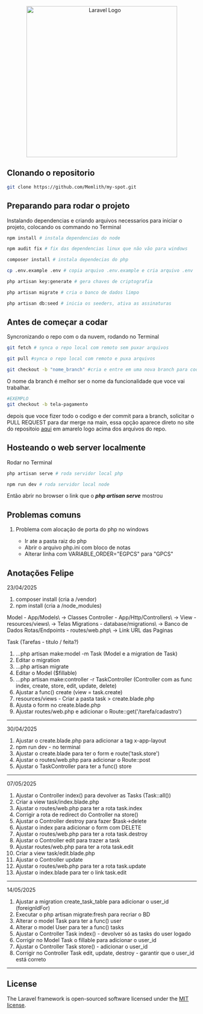 <p align="center"><a href="https://laravel.com" target="_blank"><img src="https://raw.githubusercontent.com/laravel/art/master/logo-lockup/5%20SVG/2%20CMYK/1%20Full%20Color/laravel-logolockup-cmyk-red.svg" width="400" alt="Laravel Logo"></a></p>

## Clonando o repositorio

```bash
git clone https://github.com/Memlith/my-spot.git
```

## Preparando para rodar o projeto

Instalando dependencias e criando arquivos necessarios para iniciar o projeto, colocando os commando no Terminal

```bash
npm install # instala dependencias do node

npm audit fix # fix das dependencias linux que não vão para windows

composer install # instala dependecias do php

cp .env.example .env # copia arquivo .env.example e cria arquivo .env

php artisan key:generate # gera chaves de criptografia

php artisan migrate # cria o banco de dados limpo

php artisan db:seed # inicia os seeders, ativa as assinaturas
```

## Antes de começar a codar

Syncronizando o repo com o da nuvem, rodando no Terminal

```bash
git fetch # synca o repo local com remoto sem puxar arquivos

git pull #synca o repo local com remoto e puxa arquivos

git checkout -b "nome_branch" #cria e entre em uma nova branch para codar separadamente da main
```

O nome da branch é melhor ser o nome da funcionalidade que voce vai trabalhar.

```bash
#EXEMPLO
git checkout -b tela-pagamento
```

depois que voce fizer todo o codigo e der commit para a branch, solicitar o PULL REQUEST para dar merge na main, essa
opção aparece direto no site do repositoio [aqui](https://github.com/Memlith/my-spot.git) em amarelo logo acima dos
arquivos do repo.

## Hosteando o web server localmente

Rodar no Terminal

```bash
php artisan serve # roda servidor local php

npm run dev # roda servidor local node
```

Então abrir no browser o link que o <i><b>php artisan serve</b></i> mostrou

## Problemas comuns

1. Problema com alocação de porta do php no windows

    - Ir ate a pasta raiz do php
    - Abrir o arquivo php.ini com bloco de notas
    - Alterar linha com VARIABLE_ORDER="EGPCS" para "GPCS"

## Anotações Felipe

23/04/2025

1. composer install (cria a /vendor)
2. npm install (cria a /node_modules)

Model - App/Models\ -> Classes
Controller - App/Http/Controllers\ ->
View - resources/views\ -> Telas
Migrations - database/migrations\ -> Banco de Dados
Rotas/Endpoints - routes/web.php\ -> Link URL das Paginas

Task (Tarefas - titulo / feita?)

1. ...php artisan make:model -m Task
   (Model e a migration de Task)
2. Editar o migration
3. ...php artisan migrate
4. Editar o Model ($fillable)
5. ...php artisan make:controller -r TaskController
   (Controller com as func index, create, store, edit, update, delete)
6. Ajustar a func() create (view = task.create)
7. resources/views - Criar a pasta task > create.blade.php
8. Ajusta o form no create.blade.php
9. Ajustar routes/web.php e adicionar o Route::get('/tarefa/cadastro')

---

30/04/2025

1. Ajustar o create.blade.php para adicionar a tag x-app-layout
2. npm run dev - no terminal
3. Ajustar o create.blade para ter o form e route('task.store')
4. Ajustar o routes/web.php para adicionar o Route::post
5. Ajustar o TaskController para ter a func() store

---

07/05/2025

1. Ajustar o Controller index() para devolver as Tasks (Task::all())
2. Criar a view task/index.blade.php
3. Ajustar o routes/web.php para ter a rota task.index
4. Corrigir a rota de redirect do Controller na store()
5. Ajustar o Controller destroy para fazer $task->delete
6. Ajustar o index para adicionar o form com DELETE
7. Ajustar o routes/web.php para ter a rota task.destroy
8. Ajustar o Controller edit para trazer a task
9. Ajustar routes/web.php para ter a rota task.edit
10. Criar a view task/edit.blade.php
11. Ajustar o Controller update
12. Ajustar o routes/web.php para ter a rota task.update
13. Ajustar o index.blade para ter o link task.edit

---

14/05/2025

1.  Ajustar a migration create_task_table para adicionar o user_id (foreignIdFor)
2.  Executar o php artisan migrate:fresh para recriar o BD
3.  Alterar o model Task para ter a func() user
4.  Alterar o model User para ter a func() tasks
5.  Ajustar o Controller Task index() - devolver só as tasks do user logado
6.  Corrigir no Model Task o fillable para adicionar o user_id
7.  Ajustar o Controller Task store() - adicionar o user_id
8.  Corrigir no Controller Task edit, update, destroy - garantir que o user_id está correto

---

## License

The Laravel framework is open-sourced software licensed under the [MIT license](https://opensource.org/licenses/MIT).
